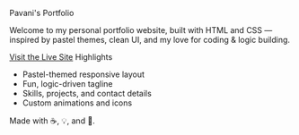 Pavani's Portfolio

Welcome to my personal portfolio website, built with HTML and CSS — inspired by pastel themes, clean UI, and my love for coding & logic building.

 [Visit the Live Site](https://prollypavani.github.io/portfoliobasic/)
 Highlights
- Pastel-themed responsive layout
- Fun, logic-driven tagline
- Skills, projects, and contact details
- Custom animations and icons

Made with ☕, 💡, and 💜.
